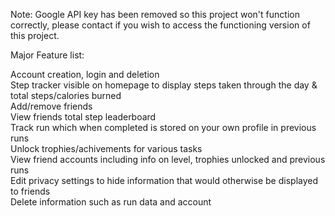 Note: Google API key has been removed so this project won't function correctly,
please contact if you wish to access the functioning version of this project.

Major Feature list:

Account creation, login and deletion 
<br />Step tracker visible on homepage to display steps taken through the day & total steps/calories burned 
<br />Add/remove friends 
<br />View friends total step leaderboard 
<br />Track run which when completed is stored on your own profile in previous runs 
<br />Unlock trophies/achivements for various tasks 
<br />View friend accounts including info on level, trophies unlocked and previous runs 
<br />Edit privacy settings to hide information that would otherwise be displayed to friends 
<br />Delete information such as run data and account 
